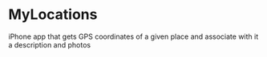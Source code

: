 MyLocations
===========

iPhone app that gets GPS coordinates of a given place and associate with it a description and photos
